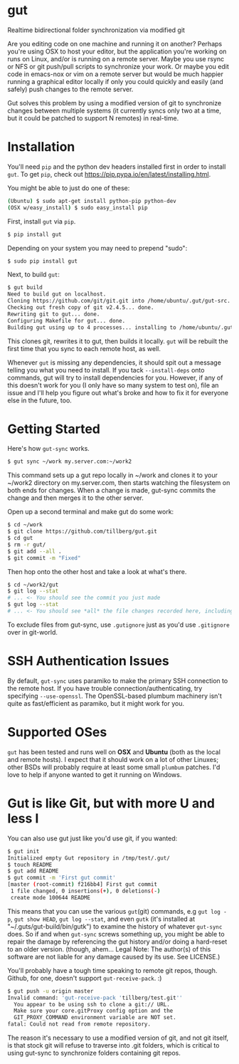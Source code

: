 gut
===

Realtime bidirectional folder synchronization via modified git

Are you editing code on one machine and running it on another? Perhaps you're using
OSX to host your editor, but the application you're working on runs on Linux, and/or
is running on a remote server. Maybe you use rsync or NFS or git push/pull scripts
to synchronize your work. Or maybe you edit code in emacs-nox or vim on a remote
server but would be much happier running a graphical editor locally if only you could
quickly and easily (and safely) push changes to the remote server.

Gut solves this problem by using a modified version of git to synchronize changes
between multiple systems (it currently syncs only two at a time, but it could be
patched to support N remotes) in real-time.

Installation
============

You'll need `pip` and the python dev headers installed first in order to install `gut`.
To get `pip`, check out https://pip.pypa.io/en/latest/installing.html.

You might be able to just do one of these:

```sh
(Ubuntu) $ sudo apt-get install python-pip python-dev
(OSX w/easy_install) $ sudo easy_install pip
```

First, install `gut` via `pip`.

```sh
$ pip install gut
```

Depending on your system you may need to prepend "sudo":

```sh
$ sudo pip install gut
```

Next, to build `gut`:

```sh
$ gut build
Need to build gut on localhost.
Cloning https://github.com/git/git.git into /home/ubuntu/.gut/gut-src... done.
Checking out fresh copy of git v2.4.5... done.
Rewriting git to gut... done.
Configuring Makefile for gut... done.
Building gut using up to 4 processes... installing to /home/ubuntu/.gut/gut-build... done.
```

This clones git, rewrites it to gut, then builds it locally. `gut` will be rebuilt
the first time that you sync to each remote host, as well.

Whenever `gut` is missing any dependencies, it should spit out a message telling you what you need
to install. If you tack `--install-deps` onto commands, gut will try to install dependencies for you.
However, if any of this doesn't work for you (I only have so many system to test on), file an issue
and I'll help you figure out what's broke and how to fix it for everyone else in the future, too.

Getting Started
===============

Here's how `gut-sync` works.

```sh
$ gut sync ~/work my.server.com:~/work2
```

This command sets up a gut repo locally in ~/work and clones it to your ~/work2
directory on my.server.com, then starts watching the filesystem on both ends for
changes. When a change is made, gut-sync commits the change and then merges it
to the other server.

Open up a second terminal and make gut do some work:

```sh
$ cd ~/work
$ git clone https://github.com/tillberg/gut.git
$ cd gut
$ rm -r gut/
$ git add --all .
$ git commit -m "Fixed"
```

Then hop onto the other host and take a look at what's there.

```sh
$ cd ~/work2/gut
$ git log --stat
# ... <- You should see the commit you just made
$ gut log --stat
# ... <- You should see *all* the file changes recorded here, including inside ~/work2/gut/.git/
```

To exclude files from gut-sync, use `.gutignore` just as you'd use `.gitignore` over in git-world.

SSH Authentication Issues
=========================

By default, `gut-sync` uses paramiko to make the primary SSH connection to the remote host. If you
have trouble connection/authenticating, try specifying `--use-openssl`. The OpenSSL-based plumbum
machinery isn't quite as fast/efficient as paramiko, but it might work for you.

Supported OSes
==============

`gut` has been tested and runs well on **OSX** and **Ubuntu** (both as the local and remote hosts).
I expect that it should work on a lot of other Linuxes; other BSDs will probably require at least
some small `plumbum` patches. I'd love to help if anyone wanted to get it running on Windows.

Gut is like Git, but with more U and less I
===========================================

You can also use gut just like you'd use git, if you wanted:

```sh
$ gut init
Initialized empty Gut repository in /tmp/test/.gut/
$ touch README
$ gut add README
$ gut commit -m 'First gut commit'
[master (root-commit) f216bb4] First gut commit
 1 file changed, 0 insertions(+), 0 deletions(-)
 create mode 100644 README
```

This means that you can use the various `gut`(git) commands, e.g `gut log -p`,
`gut show HEAD`, `gut log --stat`, and even `gutk` (it's installed at
"~/.guts/gut-build/bin/gutk") to examine the history of whatever `gut-sync`
does. So if and when `gut-sync` screws something up, you might be able to repair
the damage by referencing the gut history and/or doing a hard-reset to an older
version. (though, ahem... Legal Note: The author(s) of this software are not
liable for any damage caused by its use. See LICENSE.)

You'll probably have a tough time speaking to remote git repos, though. Github,
for one, doesn't support `gut-receive-pack`. :)

```sh
$ gut push -u origin master
Invalid command: 'gut-receive-pack 'tillberg/test.git''
  You appear to be using ssh to clone a git:// URL.
  Make sure your core.gitProxy config option and the
  GIT_PROXY_COMMAND environment variable are NOT set.
fatal: Could not read from remote repository.
```

The reason it's necessary to use a modified version of git, and not git itself,
is that stock git will refuse to traverse into .git folders, which is critical
to using gut-sync to synchronize folders containing git repos.

